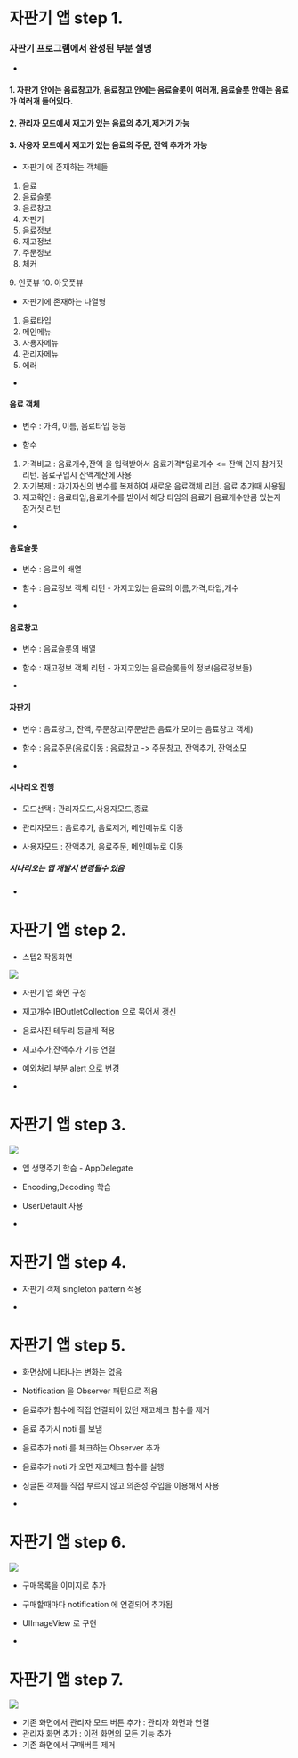 # 자판기 앱 step 1.

### 자판기 프로그램에서 완성된 부분 설명
-

#### 1. 자판기 안에는 음료창고가, 음료창고 안에는 음료슬롯이 여러개, 음료슬롯 안에는 음료가 여러개 들어있다.
#### 2. 관리자 모드에서 재고가 있는 음료의 추가,제거가 가능
#### 3. 사용자 모드에서 재고가 있는 음료의 주문, 잔액 추가가 가능

- 자판기 에 존재하는 객체들

1. 음료
2. 음료슬롯
3. 음료창고
4. 자판기
5. 음료정보
6. 재고정보
7. 주문정보
8. 체커

~~9. 인풋뷰~~
~~10. 아웃풋뷰~~

- 자판기에 존재하는 나열형

1. 음료타입
2. 메인메뉴
3. 사용자메뉴
4. 관리자메뉴
5. 에러

-

#### 음료 객체

- 변수 : 가격, 이름, 음료타입 등등

- 함수

1. 가격비교 : 음료개수,잔액 을 입력받아서 음료가격*임료개수 <= 잔액 인지 참거짓 리턴. 음료구입시 잔액계산에 사용
2. 자기복제 : 자기자신의 변수를 복제하여 새로운 음료객체 리턴. 음료 추가때 사용됨
3. 재고확인 : 음료타입,음료개수를 받아서 해당 타임의 음료가 음료개수만큼 있는지 참거짓 리턴

-

#### 음료슬롯

- 변수 : 음료의 배열
- 함수 : 음료정보 객체 리턴 - 가지고있는 음료의 이름,가격,타입,개수

-

#### 음료창고

- 변수 : 음료슬롯의 배열

- 함수 : 재고정보 객체 리턴 - 가지고있는 음료슬롯들의 정보(음료정보들)

-

#### 자판기 

- 변수 : 음료창고, 잔액, 주문창고(주문받은 음료가 모이는 음료창고 객체)

- 함수 : 음료주문(음료이동 : 음료창고 -> 주문창고, 잔액추가, 잔액소모

-

#### 시나리오 진행

- 모드선택 : 관리자모드,사용자모드,종료

- 관리자모드 : 음료추가, 음료제거, 메인메뉴로 이동
- 사용자모드 : 잔액추가, 음료주문, 메인메뉴로 이동

##### 시나리오는 앱 개발시 변경될수 있음

-

# 자판기 앱 step 2.

- 스텝2 작동화면 

![](VendingmachineApp_step2_20180920.gif)

- 자판기 앱 화면 구성
- 재고개수 IBOutletCollection 으로 묶어서 갱신
- 음료사진 테두리 둥글게 적용
- 재고추가,잔액추가 기능 연결
- 예외처리 부분 alert 으로 변경

-

# 자판기 앱 step 3.

![](VendingmachineApp_step3_running.gif)

- 앱 생명주기 학슴 - AppDelegate
- Encoding,Decoding 학습
- UserDefault 사용

-

# 자판기 앱 step 4.

- 자판기 객체 singleton pattern 적용

-

# 자판기 앱 step 5.

- 화면상에 나타나는 변화는 없음
- Notification 을 Observer 패턴으로 적용
- 음료추가 함수에 직접 연결되어 있던 재고체크 함수를 제거
- 음료 추가시 noti 를 보냄
- 음료추가 noti 를 체크하는 Observer 추가
- 음료추가 noti 가 오면 재고체크 함수를 실행
- 싱글톤 객체를 직접 부르지 않고 의존성 주입을 이용해서 사용

-

# 자판기 앱 step 6.
![](VendingmachineApp_step6_20181131.gif)

- 구매목록을 이미지로 추가
- 구매할때마다 notification 에 연결되어 추가됨
- UIImageView 로 구현

-

# 자판기 앱 step 7.
![](VendingmachineApp_step7_20181201.gif)

- 기존 화면에서 관리자 모드 버튼 추가 : 관리자 화면과 연결
- 관리자 화면 추가 : 이전 화면의 모든 기능 추가
- 기존 화면에서 구매버튼 제거
